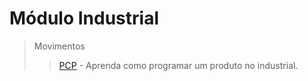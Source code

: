 # Módulo Industrial

> Movimentos
>> [PCP](/modulos/industrial/movimentos/pcp/#programando-itens) - Aprenda como programar um produto no industrial.

